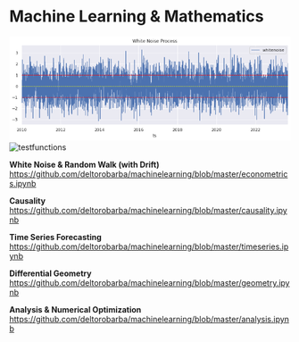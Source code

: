 # Machine Learning & Mathematics

<img src="https://raw.githubusercontent.com/deltorobarba/repo/master/whitenoise.png" alt="White Noise">

<img src="https://raw.githubusercontent.com/deltorobarba/repo/master/testfunctions.png" alt="testfunctions">

<b>White Noise & Random Walk (with Drift)</b><br>
https://github.com/deltorobarba/machinelearning/blob/master/econometrics.ipynb

<b>Causality</b><br>
https://github.com/deltorobarba/machinelearning/blob/master/causality.ipynb

<b>Time Series Forecasting</b><br>
https://github.com/deltorobarba/machinelearning/blob/master/timeseries.ipynb

<b>Differential Geometry</b><br>
https://github.com/deltorobarba/machinelearning/blob/master/geometry.ipynb

<b>Analysis & Numerical Optimization</b><br>
https://github.com/deltorobarba/machinelearning/blob/master/analysis.ipynb
